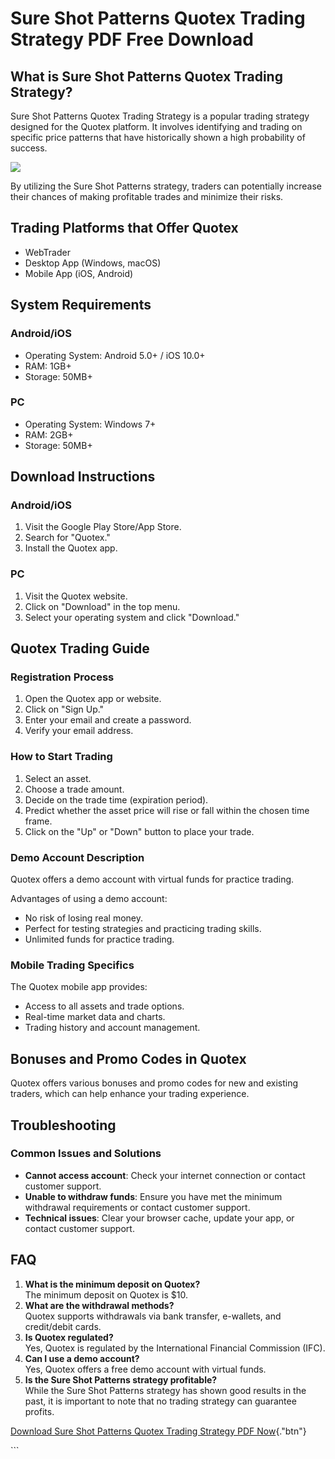 # Sure Shot Patterns Quotex Trading Strategy PDF Free Download

## What is Sure Shot Patterns Quotex Trading Strategy?

Sure Shot Patterns Quotex Trading Strategy is a popular trading strategy
designed for the Quotex platform. It involves identifying and trading on
specific price patterns that have historically shown a high probability
of success.

[![](https://static.quotex.io/files/4_en/300_250.jpg)](https://traff.sbs/brokerqxlid)

By utilizing the Sure Shot Patterns strategy, traders can potentially
increase their chances of making profitable trades and minimize their
risks.

## Trading Platforms that Offer Quotex

-   WebTrader
-   Desktop App (Windows, macOS)
-   Mobile App (iOS, Android)

## System Requirements

### Android/iOS

-   Operating System: Android 5.0+ / iOS 10.0+
-   RAM: 1GB+
-   Storage: 50MB+

### PC

-   Operating System: Windows 7+
-   RAM: 2GB+
-   Storage: 50MB+

## Download Instructions

### Android/iOS

1.  Visit the Google Play Store/App Store.
2.  Search for "Quotex."
3.  Install the Quotex app.

### PC

1.  Visit the Quotex website.
2.  Click on "Download" in the top menu.
3.  Select your operating system and click "Download."

## Quotex Trading Guide

### Registration Process

1.  Open the Quotex app or website.
2.  Click on "Sign Up."
3.  Enter your email and create a password.
4.  Verify your email address.

### How to Start Trading

1.  Select an asset.
2.  Choose a trade amount.
3.  Decide on the trade time (expiration period).
4.  Predict whether the asset price will rise or fall within the chosen
    time frame.
5.  Click on the "Up" or "Down" button to place your trade.

### Demo Account Description

Quotex offers a demo account with virtual funds for practice trading.

Advantages of using a demo account:

-   No risk of losing real money.
-   Perfect for testing strategies and practicing trading skills.
-   Unlimited funds for practice trading.

### Mobile Trading Specifics

The Quotex mobile app provides:

-   Access to all assets and trade options.
-   Real-time market data and charts.
-   Trading history and account management.

## Bonuses and Promo Codes in Quotex

Quotex offers various bonuses and promo codes for new and existing
traders, which can help enhance your trading experience.

## Troubleshooting

### Common Issues and Solutions

-   **Cannot access account**: Check your internet connection or contact
    customer support.
-   **Unable to withdraw funds**: Ensure you have met the minimum
    withdrawal requirements or contact customer support.
-   **Technical issues**: Clear your browser cache, update your app, or
    contact customer support.

## FAQ

1.  **What is the minimum deposit on Quotex?**\
    The minimum deposit on Quotex is \$10.
2.  **What are the withdrawal methods?**\
    Quotex supports withdrawals via bank transfer, e-wallets, and
    credit/debit cards.
3.  **Is Quotex regulated?**\
    Yes, Quotex is regulated by the International Financial Commission
    (IFC).
4.  **Can I use a demo account?**\
    Yes, Quotex offers a free demo account with virtual funds.
5.  **Is the Sure Shot Patterns strategy profitable?**\
    While the Sure Shot Patterns strategy has shown good results in the
    past, it is important to note that no trading strategy can guarantee
    profits.

[Download Sure Shot Patterns Quotex Trading Strategy PDF
Now](\%22https://traff.sbs/brokerqxsignup\%22){."btn"}

\`\`\`

